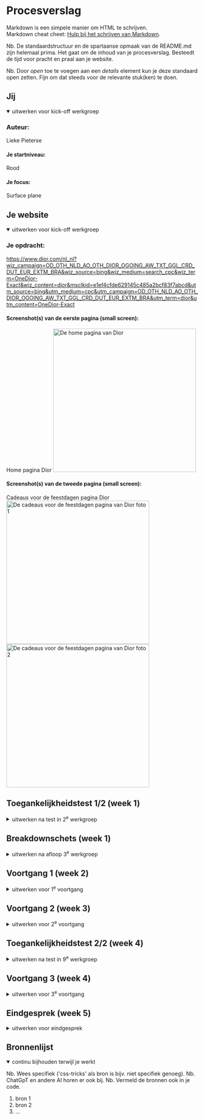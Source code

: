 # Procesverslag
Markdown is een simpele manier om HTML te schrijven.  
Markdown cheat cheet: [Hulp bij het schrijven van Markdown](https://github.com/adam-p/markdown-here/wiki/Markdown-Cheatsheet).

Nb. De standaardstructuur en de spartaanse opmaak van de README.md zijn helemaal prima. Het gaat om de inhoud van je procesverslag. Besteedt de tijd voor pracht en praal aan je website.

Nb. Door *open* toe te voegen aan een *details* element kun je deze standaard open zetten. Fijn om dat steeds voor de relevante stuk(ken) te doen.





## Jij

<details open>
  <summary>uitwerken voor kick-off werkgroep</summary>

  ### Auteur:
  Lieke Pieterse

  #### Je startniveau:
  Rood

  #### Je focus:
  Surface plane
 
</details>





## Je website

<details open>
  <summary>uitwerken voor kick-off werkgroep</summary>

  ### Je opdracht:
  https://www.dior.com/nl_nl?wiz_campaign=OD_OTH_NLD_AO_OTH_DIOR_OGOING_AW_TXT_GGL_CRD_DUT_EUR_EXTM_BRA&wiz_source=bing&wiz_medium=search_cpc&wiz_term=OneDior-Exact&wiz_content=dior&msclkid=e1ef4cfde629145c485a2bcf83f7abcd&utm_source=bing&utm_medium=cpc&utm_campaign=OD_OTH_NLD_AO_OTH_DIOR_OGOING_AW_TXT_GGL_CRD_DUT_EUR_EXTM_BRA&utm_term=dior&utm_content=OneDior-Exact

  #### Screenshot(s) van de eerste pagina (small screen): 
  Home pagina Dior 
  <img src="readme-images/home_dior.jpg" width="375px" alt="De home pagina van Dior">

  #### Screenshot(s) van de tweede pagina (small screen):
  Cadeaus voor de feestdagen pagina Dior  
  <img src="readme-images/cadeaus_dior1.jpg" width="375px" alt="De cadeaus voor de feestdagen pagina van Dior foto 1">
  <img src="readme-images/cadeaus_dior2.jpg" width="375px" alt="De cadeaus voor de feestdagen pagina van Dior foto 2">
 
</details>



## Toegankelijkheidstest 1/2 (week 1)

<details>
  <summary>uitwerken na test in 2<sup>e</sup> werkgroep</summary>

  ### Bevindingen
  Lijst met je bevindingen die in de test naar voren kwamen:
  de welkom op dior.com pop up knoppen doen het niet.
  hij stopt met de slides op de laatste, de slide doet het niet goed omdat het een groep is. de tekst is selecteerbaar. 
  In de slide is de link naar feestdagen cadeaus voor haar bijna niet te selecteren. Hij kan niet bij de filters, wel uitvouwen door op de knop te klikken maar kan niet filteren.
  De afbeeldingen hebben geen goede alt test. Je kan niet eens op de afbeelding klikken omdat er geen titel mee is om mee te werken. 
  Hij vertelt de prijs alleen als je hem alles laat voorlezen en niet met de pijltjes.
   
  Aller eerste pagina: Dior kop vertelt hij dubbel. Je kan alleen naar de pagina door op de video te klikken, maar de link van ontdek leest hij niet eens voor.
  de links hebben ook geen goede alt tekst.
  

  Een toegankelijkheids knop voor beter contrast onderaan de pagina.

  Uit de WCAG checklist komt dat de content niet toegankelijk is, dit komt door het gebruik van veel dure woorden zoals keperzijde om producten te beschrijven, hierdoor klinkt het duurde. Dit is echter lastig te veranderen omdat de producten alleen op die manier beschrijven kunnen worden.
  Verder had de HTML veel foutmeldingen. Dit heb ik gechecked in de console, want de link van de webstite deed het niet bij de HTML checker van WCAG.
  Verder waren de images ook heel slecht toegankelijk en hadden niet alle afbeeldingen een goede alt tekst.
  De video's beginnen wel met autoplay maar kunnen gepauzeerd worden.
  Het contrast was erg goed, dit komt omdat Dior hiervoor een toggle knop heeft om hoger contrast aan te zetten.
  Volgens de WCAG checklist kan Dior veel dingen beter doen op het gebied van toegankelijkheid, maar zijn er gelukkig ook een paar dingen die ze wel goed doen, zoals contrast en keyboard.

</details>



## Breakdownschets (week 1)

<details>
  <summary>uitwerken na afloop 3<sup>e</sup> werkgroep</summary>

  ### de hele pagina: 
  <img src="readme-images/dior breakdown full.png" width="375px" alt="breakdown van de hele pagina">

  ### dynamisch deel (bijv menu): 
  <img src="readme-images/dior breakdown deel.png" width="375px" alt="breakdown van een dynamisch deel">

  ### wellicht nog een dynamisch deel (bijv filter): 
  <img src="readme-images/dior breakdown deel2.png" width="375px" alt="breakdown van nog een dynamisch deel">

</details>





## Voortgang 1 (week 2)

<details>
  <summary>uitwerken voor 1<sup>e</sup> voortgang</summary>

  ### Stand van zaken
  hier dit ging goed & dit was lastig (neem ook screenshots op van delen van je website en code)
  Het hamburger menu is tot nu toe nog niet gelukt, maar ik moet nog even verder kijken of ik ergens een goede uitleg kan vinden voor hoe het precies gemaakt moet worden.
<img src="readme-images/menu week 1.png" width="375px" alt="Hamburger menu tot nu toe">

Font toepassen met @fontface is nog niet gelukt
<img src="readme-images/fontface.png" width="375px" alt="code @fontface">


  ### Agenda voor meeting
  samen met je groepje opstellen

  | student 1      
  |Mag je gewoon zelf een font kiezen dat er op lijkt of moet je echt hetzelfde font gebruiken.
  | student 2          | student 3    | student 4        |


  ### Verslag van meeting
  hier na afloop snel de uitkomsten van de meeting vastleggen

  - font kan gedowload worden door bij google te inspecteren en dan te kijken bij netwerk en dan font.
  - Als er een woord uit een andere taal is kan je dit aanpassen in de tekst zelf door <span lang="en">hello<span>
  - De product namen moeten H3tjes zijn en de H2 kan op hidden worden gezet door de code van a11y en dan de tekst die je op hidden wilt zetten de class van de css geven aan de tekst.

</details>





## Voortgang 2 (week 3)

<details>
  <summary>uitwerken voor 2<sup>e</sup> voortgang</summary>

  ### Stand van zaken
  hier dit ging goed & dit was lastig (neem ook screenshots op van delen van je website en code)


  ### Agenda voor meeting
  samen met je groepje opstellen

  | student 1      | student 2          | student 3    | student 4        |
  | ---            | ---                | ---          | ---              |
  | dit bespreken  | en dit             | en ik dit    | en dan ik dat    |
  | en dat ook nog | dit als er tijd is | nog een punt | dit wil ik zeker |
  | ...            | ...                | ...          | ...              |


  ### Verslag van meeting
  hier na afloop snel de uitkomsten van de meeting vastleggen

  - punt 1
  - punt 2
  - nog een punt
- ...

</details>





## Toegankelijkheidstest 2/2 (week 4)

<details>
  <summary>uitwerken na test in 9<sup>e</sup> werkgroep</summary>

  ### Bevindingen
  Lijst met je bevindingen die in de test naar voren kwamen (geef ook aan wat er verbeterd is):

</details>





## Voortgang 3 (week 4)

<details>
  <summary>uitwerken voor 3<sup>e</sup> voortgang</summary>

  ### Stand van zaken
  hier dit ging goed & dit was lastig (neem ook screenshots op van delen van je website en code)


  ### Agenda voor meeting
  samen met je groepje opstellen

  | student 1      | student 2          | student 3    | student 4        |
  | ---            | ---                | ---          | ---              |
  | dit bespreken  | en dit             | en ik dit    | en dan ik dat    |
  | en dat ook nog | dit als er tijd is | nog een punt | dit wil ik zeker |
  | ...            | ...                | ...          | ...              |


  ### Verslag van meeting
  hier na afloop snel de uitkomsten van de meeting vastleggen

  -voor de hamburger moest ik de nth-child aanpassen naar nth-of-type en de top % van de tweede span aanpassen.
  -voor de header was het probleem dat de section waar de tekst in staat niet even groot is als de video. De manier om dit op t elossen is door de heigth van de section aan te passen.
  -Voor de pijltjes bij de details die ik niet weg kreeg is de oplossing de list-style-type none op de summary te zetten in plaats van de details.
  -voor de linkjes in de footer tekst stond er een algemene p met display flex waardoor hij alles op een nieuwe regel neerzette.

</details>





## Eindgesprek (week 5)

<details>
  <summary>uitwerken voor eindgesprek</summary>

  ### Je uitkomst - karakteristiek screenshots:
  <img src="readme-images/dummy-plaatje.jpg" width="375px" alt="uitomst opdracht 1">


  ### Dit ging goed/Heb ik geleerd: 
  Korte omschrijving met plaatjes

  <img src="readme-images/dummy-plaatje.jpg" width="375px" alt="top">


  ### Dit was lastig/Is niet gelukt:
  Korte omschrijving met plaatjes

  <img src="readme-images/dummy-plaatje.jpg" width="375px" alt="bummer">
</details>





## Bronnenlijst

<details open>
  <summary>continu bijhouden terwijl je werkt</summary>

  Nb. Wees specifiek ('css-tricks' als bron is bijv. niet specifiek genoeg). 
  Nb. ChatGpT en andere AI horen er ook bij.
  Nb. Vermeld de bronnen ook in je code.

  1. bron 1
  2. bron 2
  3. ...

</details>